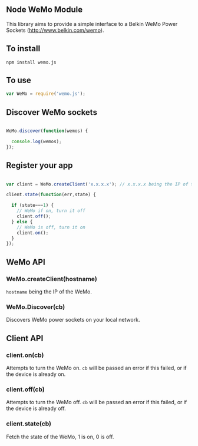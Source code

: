 Node WeMo Module
---
This library aims to provide a simple interface to a Belkin WeMo Power Sockets (http://www.belkin.com/wemo).


## To install
```
npm install wemo.js
```

## To use
```javascript
var WeMo = require('wemo.js');
```

## Discover WeMo sockets
```javascript

WeMo.discover(function(wemos) {

  console.log(wemos);
});
```

## Register your app
```javascript

var client = WeMo.createClient('x.x.x.x'); // x.x.x.x being the IP of the WeMo obtained in the previous step

client.state(function(err,state) {

  if (state===1) {
    // WeMo if on, turn it off
    client.off();
  } else {
    // WeMo is off, turn it on
    client.on();
  }
});
```

## WeMo API
### WeMo.createClient(hostname)
`hostname` being the IP of the WeMo.

### WeMo.Discover(cb)
Discovers WeMo power sockets on your local network.

## Client API

### client.on(cb)
Attempts to turn the WeMo on. `cb` will be passed an error if this failed, or if the device is already on.

### client.off(cb)
Attempts to turn the WeMo off. `cb` will be passed an error if this failed, or if the device is already off.

### client.state(cb)
Fetch the state of the WeMo, 1 is on, 0 is off.
